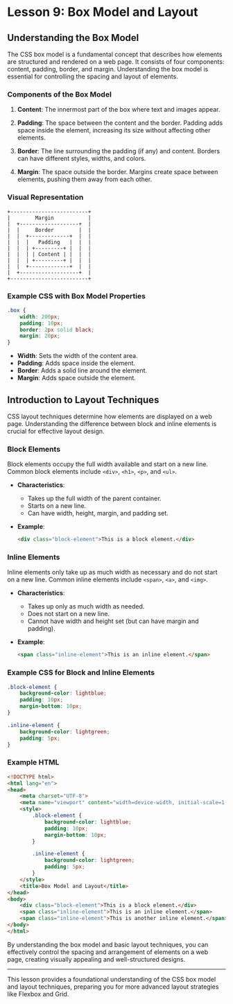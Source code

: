 # Lesson 9: Box Model and Layout

## Understanding the Box Model

The CSS box model is a fundamental concept that describes how elements are structured and rendered on a web page. It consists of four components: content, padding, border, and margin. Understanding the box model is essential for controlling the spacing and layout of elements.

### Components of the Box Model

1. **Content**: The innermost part of the box where text and images appear.

2. **Padding**: The space between the content and the border. Padding adds space inside the element, increasing its size without affecting other elements.

3. **Border**: The line surrounding the padding (if any) and content. Borders can have different styles, widths, and colors.

4. **Margin**: The space outside the border. Margins create space between elements, pushing them away from each other.

### Visual Representation

```
+-------------------------+
|        Margin           |
|  +-------------------+  |
|  |     Border        |  |
|  |  +-------------+  |  |
|  |  |   Padding   |  |  |
|  |  | +---------+ |  |  |
|  |  | | Content | |  |  |
|  |  | +---------+ |  |  |
|  |  +-------------+  |  |
|  +-------------------+  |
+-------------------------+
```

### Example CSS with Box Model Properties

```css
.box {
    width: 200px;
    padding: 10px;
    border: 2px solid black;
    margin: 20px;
}
```

- **Width**: Sets the width of the content area.
- **Padding**: Adds space inside the element.
- **Border**: Adds a solid line around the element.
- **Margin**: Adds space outside the element.

## Introduction to Layout Techniques

CSS layout techniques determine how elements are displayed on a web page. Understanding the difference between block and inline elements is crucial for effective layout design.

### Block Elements

Block elements occupy the full width available and start on a new line. Common block elements include `<div>`, `<h1>`, `<p>`, and `<ul>`.

- **Characteristics**:
  - Takes up the full width of the parent container.
  - Starts on a new line.
  - Can have width, height, margin, and padding set.

- **Example**:
  ```html
  <div class="block-element">This is a block element.</div>
  ```

### Inline Elements

Inline elements only take up as much width as necessary and do not start on a new line. Common inline elements include `<span>`, `<a>`, and `<img>`.

- **Characteristics**:
  - Takes up only as much width as needed.
  - Does not start on a new line.
  - Cannot have width and height set (but can have margin and padding).

- **Example**:
  ```html
  <span class="inline-element">This is an inline element.</span>
  ```

### Example CSS for Block and Inline Elements

```css
.block-element {
    background-color: lightblue;
    padding: 10px;
    margin-bottom: 10px;
}

.inline-element {
    background-color: lightgreen;
    padding: 5px;
}
```

### Example HTML

```html
<!DOCTYPE html>
<html lang="en">
<head>
    <meta charset="UTF-8">
    <meta name="viewport" content="width=device-width, initial-scale=1.0">
    <style>
        .block-element {
            background-color: lightblue;
            padding: 10px;
            margin-bottom: 10px;
        }

        .inline-element {
            background-color: lightgreen;
            padding: 5px;
        }
    </style>
    <title>Box Model and Layout</title>
</head>
<body>
    <div class="block-element">This is a block element.</div>
    <span class="inline-element">This is an inline element.</span>
    <span class="inline-element">This is another inline element.</span>
</body>
</html>
```

By understanding the box model and basic layout techniques, you can effectively control the spacing and arrangement of elements on a web page, creating visually appealing and well-structured designs.

---

This lesson provides a foundational understanding of the CSS box model and layout techniques, preparing you for more advanced layout strategies like Flexbox and Grid.